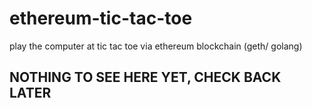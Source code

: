 # ethereum-tic-tac-toe
play the computer at tic tac toe via ethereum blockchain (geth/ golang)

## NOTHING TO SEE HERE YET, CHECK BACK LATER
